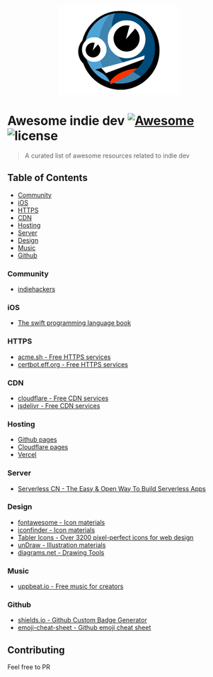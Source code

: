 <div align="center">
  <img src="./topface.png" height="200px">
</div>

# Awesome indie dev [![Awesome](https://cdn.rawgit.com/sindresorhus/awesome/d7305f38d29fed78fa85652e3a63e154dd8e8829/media/badge.svg)](https://github.com/sindresorhus/awesome) ![license](https://img.shields.io/github/license/aaronlamz/awesome-indie-dev-resources?color=brightgreen)

> A curated list of awesome resources related to indie dev 

## Table of Contents

- [Community](#Community)
- [iOS](#iOS)
- [HTTPS](#HTTPS)
- [CDN](#CDN)
- [Hosting](#Hosting)
- [Server](#Server)
- [Design](#Design)
- [Music](#Music)
- [Github](#Github)

### Community
- [indiehackers](https://www.indiehackers.com/)

### iOS
- [The swift programming language book](https://docs.swift.org/swift-book/)

### HTTPS
- [acme.sh - Free HTTPS services ](https://github.com/acmesh-official/acme.sh)
- [certbot.eff.org - Free HTTPS services  ](https://certbot.eff.org/)

### CDN
- [cloudflare - Free CDN services](https://www.cloudflare.com/zh-cn/cdn/)
- [jsdelivr  - Free CDN services](https://www.jsdelivr.com/)

### Hosting
- [Github pages](https://pages.github.com/)
- [Cloudflare pages](https://pages.cloudflare.com/)
- [Vercel](https://vercel.com/)

### Server
- [Serverless CN - The Easy & Open
Way To Build Serverless Apps](https://cn.serverless.com/)

### Design
- [fontawesome - Icon materials ](https://fontawesome.com/)
- [iconfinder - Icon materials ](https://www.iconfinder.com/)
- [Tabler Icons - Over 3200 pixel-perfect icons for web design](https://tabler-icons.io/)
- [unDraw - Illustration materials](https://undraw.co/illustrations)
- [diagrams.net - Drawing Tools](https://app.diagrams.net/)

### Music
- [uppbeat.io - Free music for creators](https://uppbeat.io/)

### Github
- [shields.io - Github Custom Badge Generator](https://shields.io/)
- [emoji-cheat-sheet - Github emoji cheat sheet](https://github.com/ikatyang/emoji-cheat-sheet#table-of-contents)

## Contributing
Feel free to PR
